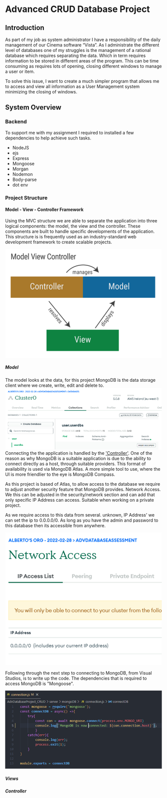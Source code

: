 # Advanced CRUD Database Project
## Introduction
As part of my job as system administrator I have a responsibility of the daily management of our Cinema software “Vista”. As I administrate the different level of databases one of my struggles is the management of a rational database which requires separating the data. Which in term requires information to be stored in different areas of the program.
This can be time consuming as requires lots of opening, closing different windows to manage a user or item.

To solve this issue, I want to create a much simpler program that allows me to access and view all information as a User Management system minimizing the closing of windows.

## System Overview
### Backend
To support me with my assignment I required to installed a few dependencies to help achieve such tasks.

- NodeJS
- ejs
- Express
- Mongoose
- Morgan
- Nodemon
- Body-parse
- dot env

### Project Structure
#### Model - View - Controller Framework
Using the MVC structure we are able to separate the application into three logical components: the model, the view and the controller. These components are built to handle specific developments of the application. This structure is is frequently used as an industry-standard web development framework to create scalable projects.

![MVC Model](assets/md/ModelViewController.png "MVC Model")
##### Model
The model looks at the data, for this project MongoDB is the data storage client where we create, write, edit and delete to.
![MongoDB](assets/md/MongoDB_Data.png "Mongo Database")
Connecting the the application is handled by the ['Controller'](#####Controller). One of the reason as why MongoDB is a suitable application is due to the ability to connect directly as a host, through suitable providers. This format of availability is used via MongoDB Atlas. A more simple tool to use, where the UI is more friendlier to the eye is MongoDB Compass.

As this project is based of Atlas, to allow access to the database we require to adjust another security feature that MongoDB provides. Network Access. We this can be adjusted in the security/network section and can add that only specific IP Address can access. Suitable when working on a private project.

As we require access to this data from several. unknown, IP Address' we can set the ip to 0.0.0.0/0. As long as you have the admin and password to this database then its accessible from anywhere.

![Network Access](assets/md/NeworkAccess_IP.png)

Following through the next step to connecting to MongoDB, from Visual Studios, is to write up the code. The dependencies that is required to access MongoDB is "Mongoose".

![Mongoose](assets/md/MongoDB_Mongoose.png)



##### Views

##### Controller